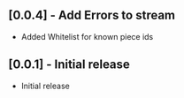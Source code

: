## [0.0.4] - Add Errors to stream

* Added Whitelist for known piece ids

## [0.0.1] - Initial release

* Initial release

